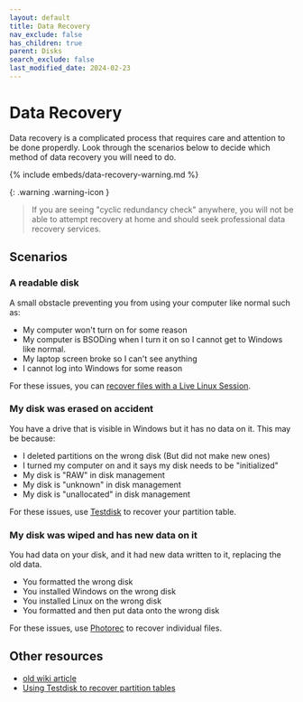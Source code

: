 ```yaml
---
layout: default
title: Data Recovery
nav_exclude: false
has_children: true
parent: Disks
search_exclude: false
last_modified_date: 2024-02-23
---
```


# Data Recovery
Data recovery is a complicated process that requires care and attention to be done properdly. Look through the scenarios below to decide which method of data recovery you will need to do.

{% include embeds/data-recovery-warning.md %}

{: .warning .warning-icon }
> If you are seeing "cyclic redundancy check" anywhere, you will not be able to attempt recovery at home and should seek professional data recovery services.

## Scenarios
### A readable disk
A small obstacle preventing you from using your computer like normal such as:
- My computer won't turn on for some reason
- My computer is BSODing when I turn it on so I cannot get to Windows like normal.
- My laptop screen broke so I can't see anything
- I cannot log into Windows for some reason

For these issues, you can [recover files with a Live Linux Session](/docs/disks/data-recovery/reading-linux).

### My disk was erased on accident
You have a drive that is visible in Windows but it has no data on it. This may be because:
- I deleted partitions on the wrong disk (But did not make new ones)
- I turned my computer on and it says my disk needs to be "initialized"
- My disk is "RAW" in disk management
- My disk is "unknown" in disk management
- My disk is "unallocated" in disk management

For these issues, use [Testdisk](/docs/disks/data-recovery/testdisk) to recover your partition table.

### My disk was wiped and has new data on it
You had data on your disk, and it had new data written to it, replacing the old data.
- You formatted the wrong disk
- You installed Windows on the wrong disk
- You installed Linux on the wrong disk
- You formatted and then put data onto the wrong disk

For these issues, use [Photorec]() to recover individual files.

## Other resources
- [old wiki article](https://www.reddit.com/r/techsupport/wiki/livelinuxsession#wiki_recover_data_from_your_storage_drives)
- [Using Testdisk to recover partition tables](https://www.howtoforge.com/data_recovery_with_testdisk)